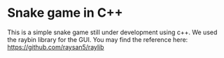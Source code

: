 # Snake game in C++ 
This is a simple snake game still under development using c++.
We used the raybin library for the GUI. You may find the reference here:
https://github.com/raysan5/raylib
